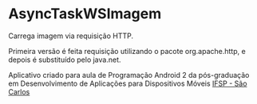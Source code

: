 # AsyncTaskWSImagem
Carrega imagem via requisição HTTP.

Primeira versão é feita requisição utilizando o pacote org.apache.http, e depois é substituído pelo java.net.

Aplicativo criado para aula de Programação Android 2 da pós-graduação em Desenvolvimento de Aplicações para Dispositivos Móveis [IFSP - São Carlos](http://www.ifspsaocarlos.edu.br/portal/index.php/cursos/pós-graduação/sdm-lato-sensu/apresentacao_sdm)
